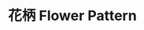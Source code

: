 ---
title: 花柄 Flower Pattern
category: paintings
series: pop
year: 2013
image: hana.jpg
size: 
materials: acrylic on canvas
---